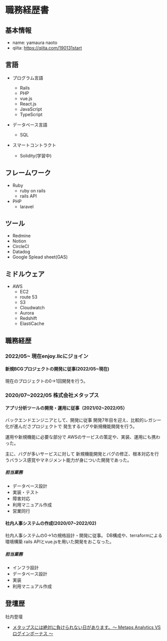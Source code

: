 # 職務経歴書

## 基本情報

- name: yamaura naoto
- qiita: https://qiita.com/190131start


## 言語
- プログラム言語
    - Rails
    - PHP
    - vue.js
    - React.js
    - JavaScript
    - TypeScript

- データベース言語
    - SQL

- スマートコントラクト
    - Solidity(学習中)

## フレームワーク
- Ruby
    - ruby on rails
    - rails API
- PHP
    - laravel

## ツール
- Redmine
- Notion
- CircleCI
- Datadog
- Google Splead sheet(GAS)

## ミドルウェア
- AWS
    - EC2
    - route 53
    - S3
    - Cloudwatch
    - Aurora
    - Redshift
    - ElastiCache

## 職務経歴

### 2022/05~ 現在enjoy.llcにジョイン
#### 新規BCGプロジェクトの開発に従事(2022/05~現在)
現在のプロジェクトの0→1回開発を行う。

### 2020/07~2022/05 株式会社メタップス

#### アプリ分析ツールの開発・運用に従事（2021/02~2022/05）
バックエンドエンジニアとして、開発に従事
開発7年目を迎え、比較的レガシー化が進んださプロジェクトで
発生するバグや新規機能開発を行う。

運用や新規機能に必要な部分で
AWSのサービスの策定や、実装、運用にも携わった。

主に、バグが多いサービスに対して
新規機能開発とバグの修正、根本対応を行うバランス感覚やマネジメント能力が身についた開発であった。

##### 担当業務
- データベース設計
- 実装・テスト
- 障害対応
- 利用マニュアル作成
- 営業同行

#### 社内人事システムの作成(2020/07~2022/02)

社内人事システムの0→1の規格設計・開発に従事。
DB構成や、terraformによる環境構築
rails APIとvue.jsを用いた開発をおこなった。

##### 担当業務
- インフラ設計
- データベース設計
- 実装
- 利用マニュアル作成


## 登壇歴
社内登壇
- [メタップスには絶対に負けられない日があります。〜 Metaps Analytics VS ログインボーナス ～](https://meet.metaps.com/entry/2022/03/25/125750)